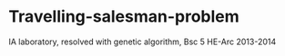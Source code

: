 Travelling-salesman-problem
===========================

IA laboratory, resolved with genetic algorithm, Bsc 5 HE-Arc 2013-2014
